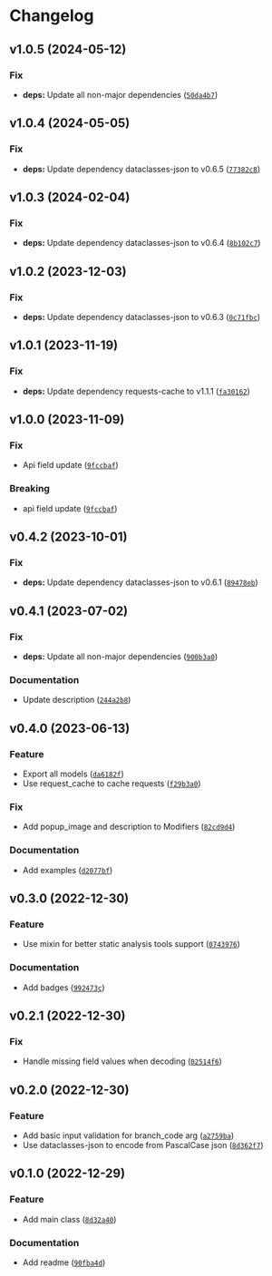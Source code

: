 # Changelog

<!--next-version-placeholder-->

## v1.0.5 (2024-05-12)

### Fix

* **deps:** Update all non-major dependencies ([`50da4b7`](https://github.com/ngshiheng/sbux/commit/50da4b7e70084c212575ee9840be6b2f5ac6f0c2))

## v1.0.4 (2024-05-05)

### Fix

* **deps:** Update dependency dataclasses-json to v0.6.5 ([`77382c8`](https://github.com/ngshiheng/sbux/commit/77382c86b4da361097d578c4f45deab5ebbf6bd1))

## v1.0.3 (2024-02-04)

### Fix

* **deps:** Update dependency dataclasses-json to v0.6.4 ([`8b102c7`](https://github.com/ngshiheng/sbux/commit/8b102c75ff9d7fb719e1c1174f5464a39275e183))

## v1.0.2 (2023-12-03)

### Fix

* **deps:** Update dependency dataclasses-json to v0.6.3 ([`0c71fbc`](https://github.com/ngshiheng/sbux/commit/0c71fbcfa733caa92fc6623d7273da5a65049a82))

## v1.0.1 (2023-11-19)

### Fix

* **deps:** Update dependency requests-cache to v1.1.1 ([`fa30162`](https://github.com/ngshiheng/sbux/commit/fa3016227a80457cac10de779d48ca5c6a0b3a1b))

## v1.0.0 (2023-11-09)

### Fix

* Api field update ([`9fccbaf`](https://github.com/ngshiheng/sbux/commit/9fccbaf8d3ff86b117eedc0fde69d8d396640346))

### Breaking

* api field update ([`9fccbaf`](https://github.com/ngshiheng/sbux/commit/9fccbaf8d3ff86b117eedc0fde69d8d396640346))

## v0.4.2 (2023-10-01)

### Fix

* **deps:** Update dependency dataclasses-json to v0.6.1 ([`89478eb`](https://github.com/ngshiheng/sbux/commit/89478eb7cc46dc74bf74a68b09f48eedc3ba15e1))

## v0.4.1 (2023-07-02)

### Fix

* **deps:** Update all non-major dependencies ([`900b3a0`](https://github.com/ngshiheng/sbux/commit/900b3a04d616cebb829cb808b619c974f04501c5))

### Documentation

* Update description ([`244a2b8`](https://github.com/ngshiheng/sbux/commit/244a2b8bc3d35fca958cd5ea04f8cd565be977d6))

## v0.4.0 (2023-06-13)
### Feature
* Export all models ([`da6182f`](https://github.com/ngshiheng/sbux/commit/da6182f9a4ab6d2fb3432ebd69e863cfd0452da5))
* Use request_cache to cache requests ([`f29b3a0`](https://github.com/ngshiheng/sbux/commit/f29b3a082e3344af39f90775b0175a9aed35f8ee))

### Fix
* Add popup_image and description to Modifiers ([`82cd9d4`](https://github.com/ngshiheng/sbux/commit/82cd9d41a9ba632185a8e6a9a7ac0d57a59e7f00))

### Documentation
* Add examples ([`d2077bf`](https://github.com/ngshiheng/sbux/commit/d2077bf2f4bddfa65d91e2dc98f7ccb92f98ab46))

## v0.3.0 (2022-12-30)
### Feature
* Use mixin for better static analysis tools support ([`0743976`](https://github.com/ngshiheng/sbux/commit/0743976f9c27c686df2b18d8444e2a2bec2a6cca))

### Documentation
* Add badges ([`992473c`](https://github.com/ngshiheng/sbux/commit/992473c985d12ec62aa4b4486cef6e96ed80f287))

## v0.2.1 (2022-12-30)
### Fix
* Handle missing field values when decoding ([`02514f6`](https://github.com/ngshiheng/sbux/commit/02514f67356c460f65209188c063c30e7192745a))

## v0.2.0 (2022-12-30)
### Feature
* Add basic input validation for branch_code arg ([`a2759ba`](https://github.com/ngshiheng/sbux/commit/a2759ba05a67a2bbf2d6adb0e363507b1d719472))
* Use dataclasses-json to encode from PascalCase json ([`8d362f7`](https://github.com/ngshiheng/sbux/commit/8d362f73b812cdc7c70c7fa5f5e117aefe77bcb6))

## v0.1.0 (2022-12-29)
### Feature
* Add main class ([`8d32a40`](https://github.com/ngshiheng/sbux/commit/8d32a402d24f82ee03c70caf8e42df1adda1263a))

### Documentation
* Add readme ([`90fba4d`](https://github.com/ngshiheng/sbux/commit/90fba4d657ded37fe0961e1292428b2322d4cf1b))
